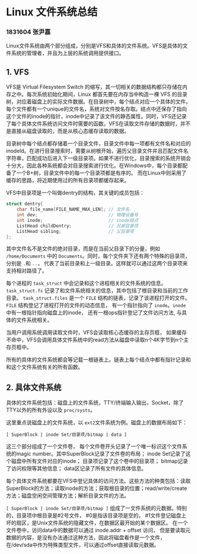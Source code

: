# Linux 文件系统总结
### 1831604 张尹嘉

Linux文件系统由两个部分组成，分别是VFS和具体的文件系统。VFS是具体的文件系统的管理者，并且为上层的系统调用提供接口。

## 1. VFS

VFS是 Virtual Filesystem Switch 的缩写，其一切相关的数据结构都只存储在内存之中。每次系统初始化期间，Linux 都首先要在内存当中构造一棵 VFS 的目录树，对应着磁盘上的实际文件数据。在目录树中，每个结点对应一个具体的文件。每个文件都有一个unique的文件名，系统对文件按名存取。结点中还保存了指向这个文件的inode的指针，inode中记录了该文件的静态属性。同时，VFS还记录了每个具体文件系统访问文件时需要的函数。VFS在读取文件存储的数据时，并不是直接从磁盘读取的，而是从核心态缓存读取的数据。

目录树中每个结点都存储着一个目录文件，目录文件中每一项都有文件名和对应的inodeId。在进行目录搜索时，需要从树根开始，遍历父目录文件并且匹配文件名字符串，匹配成功后进入下一级目录项。如果不进行优化，目录搜索的系统开销会十分大，因此各种系统都会对目录搜索进行优化。在Windows中，每个目录都配备了一个B+树，目录文件中的每一个目录项都是有序的。 而在Linux中则采用了缓存的思路，将近期使用过的所有目录项都缓存起来。

VFS中目录项是一个叫做dentry的结构，其关键的成员包括：
```C
struct dentry{
    char file_name[FILE_NAME_MAX_LEN]; // 文件名
    int dev;                           // 物理设备号
    int inode;                         // inode结点
    ListHead childDentry;              // 兄弟目录项
    ListHead sibling;                  // 父目录项
};
```
其中文件名不是文件的绝对目录，而是在当前父目录下的分量，例如 `/home/Documents` 中的 `Documents`。同时，每个文件夹下还有两个特殊的目录项，分别是 `.`和 `..`， 代表了当前目录和上一级目录。这样就可以通过这两个目录项来支持相对路径了。

每个进程的 `task_struct` 中会记录和这个进程相关的文件系统的信息。 `task_struct.fs` 记录了和文件系统相关的信息，其中包括了根目录和当前的工作目录。 `task_struct.files` 是一个 `FILE` 结构的链表，记录了该进程打开的文件。`FILE` 结构登记了进程打开的文件的动态信息， 有一个指针指向了 `inode`。`inode` 中有一根指针指向磁盘上的inode， 还有一根ops指针登记了文件访问方法, 与具体的文件系统相关。

当用户调用系统调用读取文件时，VFS会读取核心态缓存的主存页框， 如果缓存不命中，VFS会调用具体文件系统中的read方法从磁盘中读取n个4K字节到n个主存页框中。

所有的具体的文件系统都会等记载一根链表上。链表上每个结点中都有指针记录和和这个文件系统有关的所有函数。

## 2. 具体文件系统

具体的文件系统包括：磁盘上的文件系统，TTY/终端输入输出，Socket，除了TTY以外的所有外设以及 `proc/systs`。

这里重点说磁盘上的文件系统，以 `ext2`文件系统为例。磁盘上的数据布局如下：
```
[ SuperBlock | inode Set/目录项/bitmap | data ]
```

这三个部分组成了一个文件卷， 每个文件卷开头记录了一个唯一标识这个文件系统的magic number。其中SuperBlock记录了文件卷的布局； inode Set记录了这个磁盘中所有文件对应的inode； 目录项记录了这个卷中的目录项； bitmap记录了访问权限等其他信息； data区记录了所有文件的具体信息。

每个具体文件系统都要在VFS中登记具体的访问方法。这些方法的种类包括：读取SuperBlock的方法；读取inode的方法；获取根目录的位置；read/write/create方法；磁盘空闲空间管理方法；解析目录文件的方法。

`[ SuperBlock | inode Set/目录项/bitmap ]` 组成了一文件系统的元数据。特别的，目录项中根目录是#2号文件， #0是指该目录项是空的， #1文件登记磁盘上坏的扇区，是Unix文件系统的隐藏文件，在数据区最开始的某个数据区。 在一个文件卷中，访问data中的数据可以通过 inode.addr + offset 访问， 但是要读取元数据的内容，是没有办法通过这种方法，因此将磁盘看作是一个文件，在/dev/sda中作为特殊类型文件，可以通过offset直接读取元数据。

